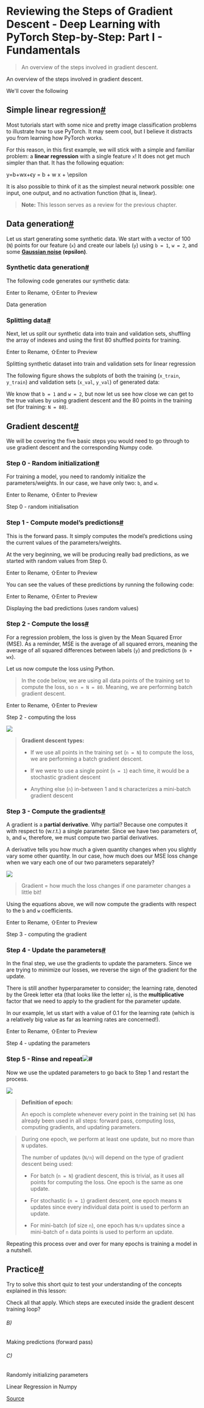 # Reviewing the Steps of Gradient Descent - Deep Learning with PyTorch Step-by-Step: Part I - Fundamentals

> An overview of the steps involved in gradient descent.

An overview of the steps involved in gradient descent.

We'll cover the following

Simple linear regression[#](#Simple-linear-regression)
------------------------------------------------------

Most tutorials start with some nice and pretty image classification problems to illustrate how to use PyTorch. It may seem cool, but I believe it distracts you from learning how PyTorch works.

For this reason, in this first example, we will stick with a simple and familiar problem: a **linear regression** with a single feature `x`! It does not get much simpler than that. It has the following equation:

y\=b+wx+ϵy = b + w x + \\epsilon

It is also possible to think of it as the simplest neural network possible: one input, one output, and no activation function (that is, linear).

> **Note:** This lesson serves as a review for the previous chapter.

Data generation[#](#Data-generation)
------------------------------------

Let us start generating some synthetic data. We start with a vector of 100 (`N`) points for our feature (`x`) and create our labels (`y`) using `b = 1`, `w = 2`, and some [**Gaussian noise**](https://en.wikipedia.org/wiki/Gaussian_noise) **(epsilon)**.

### Synthetic data generation[#](#Synthetic-data-generation)

The following code generates our synthetic data:

Enter to Rename, ⇧Enter to Preview

Data generation

### Splitting data[#](#Splitting-data)

Next, let us split our synthetic data into train and validation sets, shuffling the array of indexes and using the first 80 shuffled points for training.

Enter to Rename, ⇧Enter to Preview

Splitting synthetic dataset into train and validation sets for linear regression

The following figure shows the subplots of both the training (`x_train`, `y_train`) and validation sets (`x_val`, `y_val`) of generated data:

We know that `b = 1` and `w = 2`, but now let us see how close we can get to the true values by using gradient descent and the 80 points in the training set (for training: `N = 80`).

Gradient descent[#](#Gradient-descent)
--------------------------------------

We will be covering the five basic steps you would need to go through to use gradient descent and the corresponding Numpy code.

### Step 0 - Random initialization[#](#Step-0---Random-initialization)

For training a model, you need to randomly initialize the parameters/weights. In our case, we have only two: `b`, and `w`.

Enter to Rename, ⇧Enter to Preview

Step 0 - random initialisation

### Step 1 - Compute model’s predictions[#](#Step-1---Compute-model’s-predictions)

This is the forward pass. It simply computes the model’s predictions using the current values of the parameters/weights.

At the very beginning, we will be producing really bad predictions, as we started with random values from Step 0.

Enter to Rename, ⇧Enter to Preview

You can see the values of these predictions by running the following code:

Enter to Rename, ⇧Enter to Preview

Displaying the bad predictions (uses random values)

### Step 2 - Compute the loss[#](#Step-2---Compute-the-loss)

For a regression problem, the loss is given by the Mean Squared Error (MSE). As a reminder, MSE is the average of all squared errors, meaning the average of all squared differences between labels (`y`) and predictions (`b + wx`).

Let us now compute the loss using Python.

> In the code below, we are using all data points of the training set to compute the loss, so `n = N = 80`. Meaning, we are performing batch gradient descent.

Enter to Rename, ⇧Enter to Preview

Step 2 - computing the loss

![](chrome-extension://cjedbglnccaioiolemnfhjncicchinao/udata/kkzLMn56Y0v/setting-gears.png)

> **Gradient descent types:**  
> 
> *   If we use all points in the training set (`n = N`) to compute the loss, we are performing a batch gradient descent.  
>     
> *   If we were to use a single point (`n = 1`) each time, it would be a stochastic gradient descent  
>     
> *   Anything else (`n`) in-between 1 and `N` characterizes a mini-batch gradient descent

### Step 3 - Compute the gradients[#](#Step-3---Compute-the-gradients)

A gradient is a **partial derivative**. Why partial? Because one computes it with respect to (w.r.t.) a single parameter. Since we have two parameters of, `b`, and `w`, therefore, we must compute two partial derivatives.

A derivative tells you how much a given quantity changes when you slightly vary some other quantity. In our case, how much does our MSE loss change when we vary each one of our two parameters separately?

![](chrome-extension://cjedbglnccaioiolemnfhjncicchinao/udata/w6kGyp62dp6/idea.svg)

> Gradient = how much the loss changes if one parameter changes a little bit!

Using the equations above, we will now compute the gradients with respect to the `b` and `w` coefficients.

Enter to Rename, ⇧Enter to Preview

Step 3 - computing the gradient

### Step 4 - Update the parameters[#](#Step-4---Update-the-parameters)

In the final step, we use the gradients to update the parameters. Since we are trying to minimize our losses, we reverse the sign of the gradient for the update.

There is still another hyperparameter to consider; the learning rate, denoted by the Greek letter eta (that looks like the letter `n`), is the **multiplicative** factor that we need to apply to the gradient for the parameter update.

In our example, let us start with a value of 0.1 for the learning rate (which is a relatively big value as far as learning rates are concerned!).

Enter to Rename, ⇧Enter to Preview

Step 4 - updating the parameters

### Step 5 - Rinse and repeat![#](#Step-5---Rinse-and-repeat!)

Now we use the updated parameters to go back to Step 1 and restart the process.

![](chrome-extension://cjedbglnccaioiolemnfhjncicchinao/udata/kkzLMn56Y0v/setting-gears.png)

  

> **Definition of epoch:**
> 
> An epoch is complete whenever every point in the training set (`N`) has already been used in all steps: forward pass, computing loss, computing gradients, and updating parameters.

> During one epoch, we perform at least one update, but no more than `N` updates.
> 
> The number of updates (`N/n`) will depend on the type of gradient descent being used:
> 
> *   For batch (`n = N`) gradient descent, this is trivial, as it uses all points for computing the loss. One epoch is the same as one update.
> *   For stochastic (`n = 1`) gradient descent, one epoch means `N` updates since every individual data point is used to perform an update.  
>     
> *   For mini-batch (of size `n`), one epoch has `N/n` updates since a mini-batch of `n` data points is used to perform an update.

Repeating this process over and over for many epochs is training a model in a nutshell.

Practice[#](#Practice)
----------------------

Try to solve this short quiz to test your understanding of the concepts explained in this lesson:

Check all that apply. Which steps are executed inside the gradient descent training loop?

###### B)

Making predictions (forward pass)

###### C)

Randomly initializing parameters

Linear Regression in Numpy


[Source](https://www.educative.io/courses/deep-learning-pytorch-fundamentals/YMYrNvpo9rW#Data-generation)